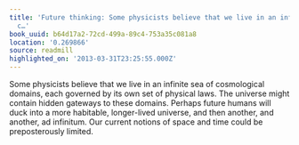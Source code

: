 ```yaml
---
title: 'Future thinking: Some physicists believe that we live in an infinite sea of
  c…'
book_uuid: b64d17a2-72cd-499a-89c4-753a35c081a8
location: '0.269866'
source: readmill
highlighted_on: '2013-03-31T23:25:55.000Z'
---
```


Some physicists believe that we live in an infinite sea of cosmological domains, each governed by its own set of physical laws. The universe might contain hidden gateways to these domains. Perhaps future humans will duck into a more habitable, longer-lived universe, and then another, and another, ad infinitum. Our current notions of space and time could be preposterously limited.